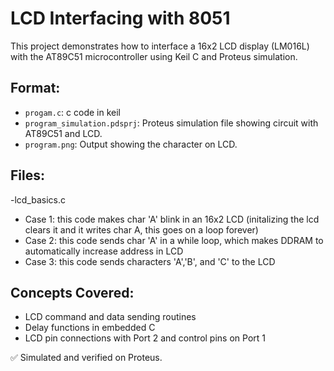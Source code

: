 # LCD Interfacing with 8051

This project demonstrates how to interface a 16x2 LCD display (LM016L) with the AT89C51 microcontroller using Keil C and Proteus simulation.

## Format:
- `progam.c`: c code in keil
- `program_simulation.pdsprj`: Proteus simulation file showing circuit with AT89C51 and LCD.
- `program.png`: Output showing the character on LCD.
  
## Files:
-lcd_basics.c
  - Case 1: this code makes char 'A' blink in an 16x2 LCD (initalizing the lcd clears it and it writes char A, this goes on a loop forever)
  - Case 2: this code sends char 'A' in a while loop, which makes DDRAM to automatically increase address in LCD
  - Case 3: this code sends characters 'A','B', and 'C' to the LCD
## Concepts Covered:
- LCD command and data sending routines
- Delay functions in embedded C
- LCD pin connections with Port 2 and control pins on Port 1

✅ Simulated and verified on Proteus.
